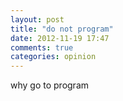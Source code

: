 ```yaml
---
layout: post
title: "do not program"
date: 2012-11-19 17:47
comments: true
categories: opinion
---
```

why go to program
